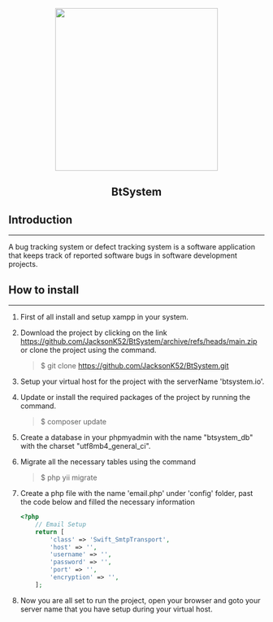 <p align='center'>
    <img src='https://github.com/JacksonK52/BtSystem/images/BtSystem.png' width=320px />
    <h2 align='center' style='text-align: center'>BtSystem</h2>
</p>

## Introduction

---

A bug tracking system or defect tracking system is a software application that keeps track of reported software bugs in software development projects.

## How to install

---

1. First of all install and setup xampp in your system.

2. Download the project by clicking on the link https://github.com/JacksonK52/BtSystem/archive/refs/heads/main.zip or clone the project using the command.

    > $ git clone https://github.com/JacksonK52/BtSystem.git

3. Setup your virtual host for the project with the serverName 'btsystem.io'.

4. Update or install the required packages of the project by running the command.

    > $ composer update

5. Create a database in your phpmyadmin with the name "btsystem_db" with the charset "utf8mb4_general_ci".

6. Migrate all the necessary tables using the command

    > $ php yii migrate

8. Create a php file with the name 'email.php' under 'config' folder, past the code below and filled the necessary information 
    ```php
    <?php
        // Email Setup
        return [
            'class' => 'Swift_SmtpTransport',
            'host' => '',
            'username' => '',
            'password' => '',
            'port' => '',
            'encryption' => '',
        ];
    ```

7. Now you are all set to run the project, open your browser and goto your server name that you have setup during your virtual host.